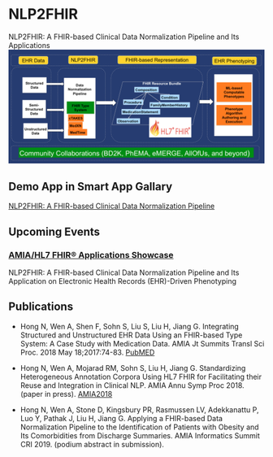 # NLP2FHIR
NLP2FHIR: A FHIR-based Clinical Data Normalization Pipeline and Its Applications
![alt text](https://raw.githubusercontent.com/BD2KOnFHIR/NLP2FHIR/master/nlp2fhir-system-architecture.png "NLP2FHIR System Architecture")

## Demo App in Smart App Gallary
[NLP2FHIR: A FHIR-based Clinical Data Normalization Pipeline](https://apps.smarthealthit.org/app/nlp2fhir-a-fhir-based-clinical-data-normalization-pipeline)

## Upcoming Events
### [AMIA/HL7 FHIR® Applications Showcase](https://www.amia.org/amia2018/special-call-app-submissions)
NLP2FHIR: A FHIR-based Clinical Data Normalization Pipeline and Its Application on Electronic Health Records (EHR)-Driven Phenotyping

## Publications
* Hong N, Wen A, Shen F, Sohn S, Liu S, Liu H, Jiang G. Integrating Structured and Unstructured EHR Data Using an FHIR-based Type System: A Case Study with Medication Data. AMIA Jt Summits Transl Sci Proc. 2018 May 18;2017:74-83. [PubMED](https://www.ncbi.nlm.nih.gov/pubmed/29888045)

* Hong N, Wen A, Mojarad RM, Sohn S, Liu H, Jiang G. Standardizing Heterogeneous Annotation Corpora Using HL7 FHIR for Facilitating their Reuse and Integration in Clinical NLP. AMIA Annu Symp Proc 2018. (paper in press). [AMIA2018](https://symposium2018.zerista.com/event/member/508540)

* Hong N, Wen A, Stone D, Kingsbury PR, Rasmussen LV, Adekkanattu P, Luo Y, Pathak J, Liu H, Jiang G. Applying a FHIR-based Data Normalization Pipeline to the Identification of Patients with Obesity and Its Comorbidities from Discharge Summaries. AMIA Informatics Summit CRI 2019. (podium abstract in submission).

